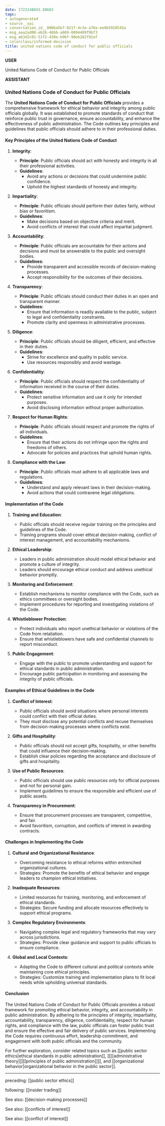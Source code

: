 ```yaml
---
date: 1723148843.88683
tags:
- autogenerated
- source__oai
- conversation_id__000ba5b7-021f-4c3e-a70a-ee9b5920545a
- msg_aaa2ad00-eb26-46bb-a869-0094409f9bf3
- msg_a63d2c01-51f2-430e-b96f-90eb282f92af
- colorclass/informed-decision
title: united nations code of conduct for public officials
---
```


**USER**

United Nations Code of Conduct for Public Officials


**ASSISTANT**

### United Nations Code of Conduct for Public Officials

The **United Nations Code of Conduct for Public Officials** provides a comprehensive framework for ethical behavior and integrity among public officials globally. It was established to promote standards of conduct that reinforce public trust in governance, ensure accountability, and enhance the effectiveness of public administration. The Code outlines key principles and guidelines that public officials should adhere to in their professional duties.

#### Key Principles of the United Nations Code of Conduct

1. **Integrity**:
   - **Principle**: Public officials should act with honesty and integrity in all their professional activities.
   - **Guidelines**:
     - Avoid any actions or decisions that could undermine public confidence.
     - Uphold the highest standards of honesty and integrity.

2. **Impartiality**:
   - **Principle**: Public officials should perform their duties fairly, without bias or favoritism.
   - **Guidelines**:
     - Make decisions based on objective criteria and merit.
     - Avoid conflicts of interest that could affect impartial judgment.

3. **Accountability**:
   - **Principle**: Public officials are accountable for their actions and decisions and must be answerable to the public and oversight bodies.
   - **Guidelines**:
     - Provide transparent and accessible records of decision-making processes.
     - Accept responsibility for the outcomes of their decisions.

4. **Transparency**:
   - **Principle**: Public officials should conduct their duties in an open and transparent manner.
   - **Guidelines**:
     - Ensure that information is readily available to the public, subject to legal and confidentiality constraints.
     - Promote clarity and openness in administrative processes.

5. **Diligence**:
   - **Principle**: Public officials should be diligent, efficient, and effective in their duties.
   - **Guidelines**:
     - Strive for excellence and quality in public service.
     - Use resources responsibly and avoid wastage.

6. **Confidentiality**:
   - **Principle**: Public officials should respect the confidentiality of information received in the course of their duties.
   - **Guidelines**:
     - Protect sensitive information and use it only for intended purposes.
     - Avoid disclosing information without proper authorization.

7. **Respect for Human Rights**:
   - **Principle**: Public officials should respect and promote the rights of all individuals.
   - **Guidelines**:
     - Ensure that their actions do not infringe upon the rights and freedoms of others.
     - Advocate for policies and practices that uphold human rights.

8. **Compliance with the Law**:
   - **Principle**: Public officials must adhere to all applicable laws and regulations.
   - **Guidelines**:
     - Understand and apply relevant laws in their decision-making.
     - Avoid actions that could contravene legal obligations.

#### Implementation of the Code

1. **Training and Education**:
   - Public officials should receive regular training on the principles and guidelines of the Code.
   - Training programs should cover ethical decision-making, conflict of interest management, and accountability mechanisms.

2. **Ethical Leadership**:
   - Leaders in public administration should model ethical behavior and promote a culture of integrity.
   - Leaders should encourage ethical conduct and address unethical behavior promptly.

3. **Monitoring and Enforcement**:
   - Establish mechanisms to monitor compliance with the Code, such as ethics committees or oversight bodies.
   - Implement procedures for reporting and investigating violations of the Code.

4. **Whistleblower Protection**:
   - Protect individuals who report unethical behavior or violations of the Code from retaliation.
   - Ensure that whistleblowers have safe and confidential channels to report misconduct.

5. **Public Engagement**:
   - Engage with the public to promote understanding and support for ethical standards in public administration.
   - Encourage public participation in monitoring and assessing the integrity of public officials.

#### Examples of Ethical Guidelines in the Code

1. **Conflict of Interest**:
   - Public officials should avoid situations where personal interests could conflict with their official duties.
   - They must disclose any potential conflicts and recuse themselves from decision-making processes where conflicts exist.

2. **Gifts and Hospitality**:
   - Public officials should not accept gifts, hospitality, or other benefits that could influence their decision-making.
   - Establish clear policies regarding the acceptance and disclosure of gifts and hospitality.

3. **Use of Public Resources**:
   - Public officials should use public resources only for official purposes and not for personal gain.
   - Implement guidelines to ensure the responsible and efficient use of public assets.

4. **Transparency in Procurement**:
   - Ensure that procurement processes are transparent, competitive, and fair.
   - Avoid favoritism, corruption, and conflicts of interest in awarding contracts.

#### Challenges in Implementing the Code

1. **Cultural and Organizational Resistance**:
   - Overcoming resistance to ethical reforms within entrenched organizational cultures.
   - Strategies: Promote the benefits of ethical behavior and engage leaders to champion ethical initiatives.

2. **Inadequate Resources**:
   - Limited resources for training, monitoring, and enforcement of ethical standards.
   - Strategies: Secure funding and allocate resources effectively to support ethical programs.

3. **Complex Regulatory Environments**:
   - Navigating complex legal and regulatory frameworks that may vary across jurisdictions.
   - Strategies: Provide clear guidance and support to public officials to ensure compliance.

4. **Global and Local Contexts**:
   - Adapting the Code to different cultural and political contexts while maintaining core ethical principles.
   - Strategies: Customize training and implementation plans to fit local needs while upholding universal standards.

#### Conclusion

The United Nations Code of Conduct for Public Officials provides a robust framework for promoting ethical behavior, integrity, and accountability in public administration. By adhering to the principles of integrity, impartiality, accountability, transparency, diligence, confidentiality, respect for human rights, and compliance with the law, public officials can foster public trust and ensure the effective and fair delivery of public services. Implementing the Code requires continuous effort, leadership commitment, and engagement with both public officials and the community.

For further exploration, consider related topics such as [[public sector ethics|ethical standards in public administration]], [[[[administrative theory]]|[[principles of public administration]]]], and [[organizational behavior|organizational behavior in the public sector]].


---

preceding: [[public sector ethics]]  


following: [[insider trading]]

See also: [[decision-making processes]]


See also: [[conflicts of interest]]


See also: [[conflict of interest]]
